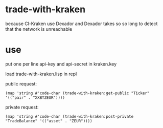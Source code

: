 # trade-with-kraken

because Cl-Kraken use Dexador and Dexador takes so so long to detect that the network is unreachable

# use

put one per line api-key and api-secret in kraken.key

load trade-with-kraken.lisp in repl

public request:

```(map 'string #'code-char (trade-with-kraken:get-public "Ticker" '(("pair" . "XXBTZEUR"))))```

private request:

```(map 'string #'code-char (trade-with-kraken:post-private "TradeBalance" '(("asset" . "ZEUR"))))```
